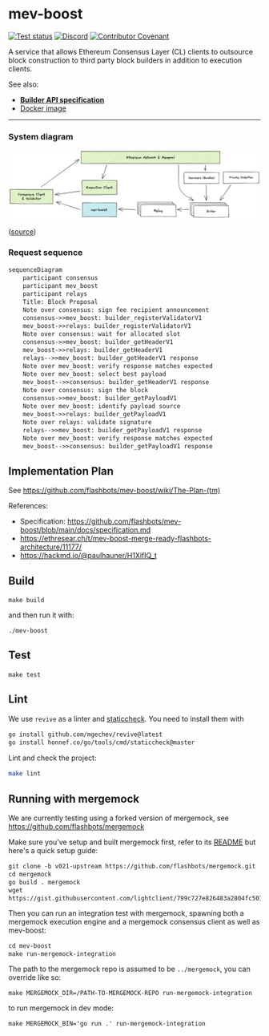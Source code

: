 # mev-boost

[![Test status](https://github.com/flashbots/mev-boost/workflows/Go/badge.svg)](https://github.com/flashbots/mev-boost/actions?query=workflow%3A%22Go%22)
[![Discord](https://img.shields.io/discord/755466764501909692)](https://discord.gg/7hvTycdNcK)
[![Contributor Covenant](https://img.shields.io/badge/Contributor%20Covenant-2.1-4baaaa.svg)](CODE_OF_CONDUCT.md)

A service that allows Ethereum Consensus Layer (CL) clients to outsource block construction to third party block builders in addition to execution clients.

See also:

* **[Builder API specification](https://github.com/ethereum/execution-apis/pull/209/files)**
* [Docker image](https://hub.docker.com/r/flashbots/mev-boost/tags)

---

### System diagram

![mev-boost service integration overview](https://raw.githubusercontent.com/flashbots/mev-boost/main/docs/mev-boost-integration-overview.png)

([source](https://excalidraw.com/#json=VHl16agggXE1wIcnRD2RP,1irpGwhVpEgt6k05u-MbaQ))

### Request sequence

```mermaid
sequenceDiagram
    participant consensus
    participant mev_boost
    participant relays
    Title: Block Proposal
    Note over consensus: sign fee recipient announcement
    consensus->>mev_boost: builder_registerValidatorV1
    mev_boost->>relays: builder_registerValidatorV1
    Note over consensus: wait for allocated slot
    consensus->>mev_boost: builder_getHeaderV1
    mev_boost->>relays: builder_getHeaderV1
    relays-->>mev_boost: builder_getHeaderV1 response
    Note over mev_boost: verify response matches expected
    Note over mev_boost: select best payload
    mev_boost-->>consensus: builder_getHeaderV1 response
    Note over consensus: sign the block
    consensus->>mev_boost: builder_getPayloadV1
    Note over mev_boost: identify payload source
    mev_boost->>relays: builder_getPayloadV1
    Note over relays: validate signature
    relays-->>mev_boost: builder_getPayloadV1 response
    Note over mev_boost: verify response matches expected
    mev_boost-->>consensus: builder_getPayloadV1 response
```

## Implementation Plan

See https://github.com/flashbots/mev-boost/wiki/The-Plan-(tm)

References:

* Specification: https://github.com/flashbots/mev-boost/blob/main/docs/specification.md
* https://ethresear.ch/t/mev-boost-merge-ready-flashbots-architecture/11177/
* https://hackmd.io/@paulhauner/H1XifIQ_t

## Build

```
make build
```

and then run it with:

```
./mev-boost
```

## Test

```
make test
```

## Lint

We use `revive` as a linter and [staticcheck](https://staticcheck.io/). You need to install them with

```bash
go install github.com/mgechev/revive@latest
go install honnef.co/go/tools/cmd/staticcheck@master
```

Lint and check the project:

```bash
make lint
```

## Running with mergemock

We are currently testing using a forked version of mergemock, see https://github.com/flashbots/mergemock

Make sure you've setup and built mergemock first, refer to its [README](https://github.com/flashbots/mergemock#quick-start) but here's a quick setup guide:

```
git clone -b v021-upstream https://github.com/flashbots/mergemock.git
cd mergemock
go build . mergemock
wget https://gist.githubusercontent.com/lightclient/799c727e826483a2804fc5013d0d3e3d/raw/2e8824fa8d9d9b040f351b86b75c66868fb9b115/genesis.json
```

Then you can run an integration test with mergemock, spawning both a mergemock execution engine and a mergemock consensus client as well as mev-boost:

```
cd mev-boost
make run-mergemock-integration
```

The path to the mergemock repo is assumed to be `../mergemock`, you can override like so:

```
make MERGEMOCK_DIR=/PATH-TO-MERGEMOCK-REPO run-mergemock-integration
```

to run mergemock in dev mode:

```
make MERGEMOCK_BIN='go run .' run-mergemock-integration
```
